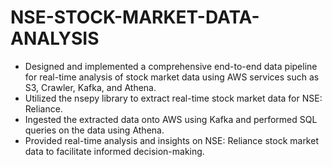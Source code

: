 # NSE-STOCK-MARKET-DATA-ANALYSIS

- Designed and implemented a comprehensive end-to-end data pipeline for real-time analysis of stock market data using AWS services such as S3, Crawler, Kafka, and Athena.
- Utilized the nsepy library to extract real-time stock market data for NSE: Reliance.
- Ingested the extracted data onto AWS using Kafka and performed SQL queries on the data using Athena.
- Provided real-time analysis and insights on NSE: Reliance stock market data to facilitate informed decision-making.
